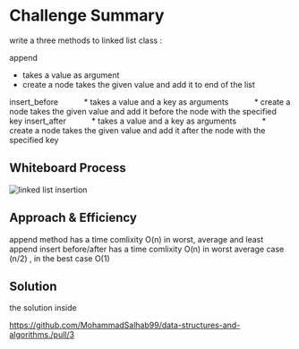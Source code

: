 # Challenge Summary
write a three methods to linked list class :

append
  * takes a value as argument
  *  create a node takes the given value and add it to end of the list

insert_before
   * takes a value and a key as arguments 
   * create a node takes the given value and add it before the node with the specified key
insert_after
   * takes a value and a key as arguments
   * create a node takes the given value and add it after the node with the specified key

## Whiteboard Process

![linked list insertion](https://user-images.githubusercontent.com/61474974/158258381-10014585-eb41-4afb-a1c5-af6a3aff7aeb.jpg)


## Approach & Efficiency
append method has a time comlixity O(n) in worst, average and least 
append insert before/after has a time comlixity O(n) in worst average case (n/2) , in the best case O(1)

## Solution
the solution inside

https://github.com/MohammadSalhab99/data-structures-and-algorithms./pull/3
